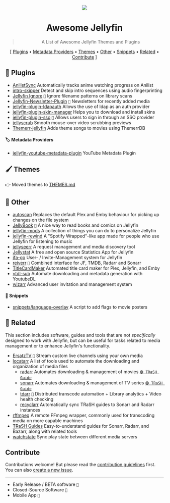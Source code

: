 <p align="center">
  <img src="https://user-images.githubusercontent.com/71837281/224832049-05e56fd0-84cb-48a9-b81c-6d9273e013e3.svg" />
  <h1 align="center">Awesome Jellyfin</h1>
</p>


<blockquote align="center"> A List of Awesome Jellyfin Themes and Plugins</blockquote>

<p align="center">
[
  <a href="#-plugins">Plugins</a> •
  <a href="#%EF%B8%8F-metadata-providers">Metadata Providers</a> •
  <a href="THEMES.md">Themes</a> •
  <a href="#-other">Other</a> • 
  <a href="#-snippets">Snippets</a> •
  <a href="#-related">Related</a> • 
  <a href="#contribute">Contribute</a>
]
</p>


## 🧩 Plugins

- [AnilistSync](https://github.com/ARufenach/AnilistSync) Automatically tracks anime watching progress on Anilist
- [intro-skipper](https://github.com/ConfusedPolarBear/intro-skipper) Detect and skip intro sequences using audio fingerprinting
- [Jellyfin Ignore](https://github.com/fdett/jellyfin-ignore/) ` 🔸 ` Ignore filename patterns on library scans
- [Jellyfin-Newsletter-Plugin](https://github.com/Cloud9Developer/Jellyfin-Newsletter-Plugin) ` 🔸 ` Newsletters for recently added media
- [jellyfin-plugin-ldapauth](https://github.com/jellyfin/jellyfin-plugin-ldapauth) Allows the use of ldap as an auth provider
- [jellyfin-plugin-skin-manager](https://github.com/danieladov/jellyfin-plugin-skin-manager) Helps you to download and install skins
- [jellyfin-plugin-sso](https://github.com/9p4/jellyfin-plugin-sso) ` 🔸 ` Allows users to sign in through an SSO provider
- [jellyscrub](https://github.com/nicknsy/jellyscrub) Smooth mouse-over video scrubbing previews
- [Themerr-jellyfin](https://github.com/LizardByte/Themerr-jellyfin) Adds theme songs to movies using ThemerrDB


#### 🏷️ Metadata Providers

- [jellyfin-youtube-metadata-plugin](https://github.com/ankenyr/jellyfin-youtube-metadata-plugin) YouTube Metadata Plugin


## 🖌️ Themes

👉 Moved themes to [THEMES.md](THEMES.md)

## 👾 Other

- [autoscan](https://github.com/Cloudbox/autoscan) Replaces the default Plex and Emby behaviour for picking up changes on the file system
- [JellyBook](https://github.com/Kara-Zor-El/JellyBook) ` 📱 ` A nice way to read books and comics on Jellyfin
- [jellyfin-mods](https://github.com/BobHasNoSoul/jellyfin-mods) A collection of things you can do to personalize Jellyfin
- [jellyfin-rewind](https://github.com/Chaphasilor/jellyfin-rewind) A "Spotify Wrapped"-like app made for people who use Jellyfin for listening to music
- [jellyseerr](https://github.com/Fallenbagel/jellyseerr) A request management and media discovery tool
- [Jellystat](https://github.com/CyferShepard/Jellystat) A free and open source Statistics App for Jellyfin
- [jfa-go](https://github.com/hrfee/jfa-go) User- / Invite-Management system for Jellyfin
- [reiverr](https://github.com/aleksilassila/reiverr) ` 🔸 ` Combined interface for JF, TMDB, Radarr and Sonarr
- [TitleCardMaker](https://github.com/CollinHeist/TitleCardMaker) Automated title card maker for Plex, Jellyfin, and Emby
- [ytdl-sub](https://github.com/jmbannon/ytdl-sub) Automate downloading and metadata generation with YoutubeDL
- [wizarr](https://github.com/Wizarrrr/wizarr) Advanced user invitation and management system

#### 📜 Snippets

- [snippets/language-overlay](snippets/language-overlay) A script to add flags to movie posters


## 🌌 Related

This section includes software, guides and tools that are not _specifically_ designed to work with Jellyfin, but can be useful for tasks related to media management or to enhance Jellyfin's functionality.

- [ErsatzTV](https://github.com/jasongdove/ErsatzTV) ` 🔸 ` Stream custom live channels using your own media
- [locatarr](https://github.com/BrenekH/locatarr) A list of tools used to automate the downloading and organization of media files
  - [radarr](https://github.com/Radarr/Radarr) Automates downloading & management of movies [`🟣 TRaSH Guide`](https://trash-guides.info/Radarr/)
  - [sonarr](https://github.com/Sonarr/Sonarr) Automates downloading & management of TV series [`🟣 TRaSH Guide`](https://trash-guides.info/Sonarr/)
  - [tdarr](https://github.com/HaveAGitGat/Tdarr) ` 📛 ` Distributed transcode automation + Library analytics + Video health checking
  - [recyclarr](https://github.com/recyclarr/recyclarr) Automatically sync TRaSH guides to Sonarr and Radarr instances
- [rffmpeg](https://github.com/joshuaboniface/rffmpeg) A remote FFmpeg wrapper, commonly used for transcoding media on more capable machines
- [TRaSH Guides](https://trash-guides.info/) Easy-to-understand guides for Sonarr, Radarr, and Bazarr, along with related tools
- [watchstate](https://github.com/ArabCoders/watchstate) Sync play state between different media servers


## Contribute

Contributions welcome! But please read the [contribution guidelines](CONTRIBUTING.md) first.  
You can also [create a new issue](https://github.com/awesome-jellyfin/awesome-jellyfin/issues/new).

---

* Early Release / BETA software ` 🔸 `
* Closed-Source Software ` 📛 `
* Mobile App ` 📱 `
